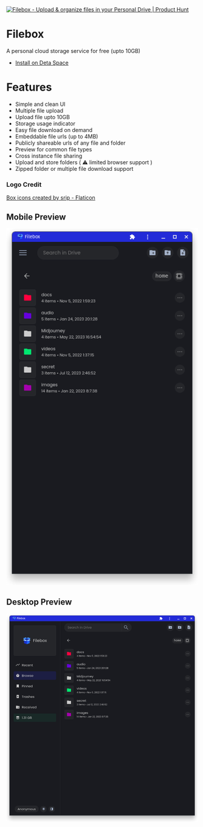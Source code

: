 <a href="https://www.producthunt.com/posts/filebox?utm_source=badge-featured&utm_medium=badge&utm_souce=badge-filebox" target="_blank">
  <img src="https://api.producthunt.com/widgets/embed-image/v1/featured.svg?post_id=392801&theme=light" alt="Filebox - Upload&#0032;&#0038;&#0032;organize&#0032;files&#0032;in&#0032;your&#0032;Personal&#0032;Drive | Product Hunt" style="width: 250px; height: 54px;" width="250" height="54" />
</a>

# Filebox
A personal cloud storage service for free (upto 10GB)

- [Install on Deta Space](https://deta.space/discovery/@gyrooo/filebox)

# Features
- Simple and clean UI
- Multiple file upload
- Upload file upto 10GB
- Storage usage indicator
- Easy file download on demand
- Embeddable file urls (up to 4MB)
- Publicly shareable urls of any file and folder
- Preview for common file types
- Cross instance file sharing
- Upload and store folders ( ⚠ limited browser support )
- Zipped folder or multiple file download support


### Logo Credit
<a href="https://www.flaticon.com/free-icons/box" title="box icons">Box icons created by srip - Flaticon</a>

## Mobile Preview
![image](/previews/mobile.png)


## Desktop Preview
![image](/previews/desktop.png)
